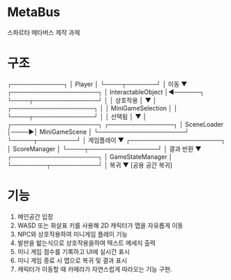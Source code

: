 # MetaBus
스파르타 메타버스 제작 과제

# 구조
┌────────────┐
│ Player     │
└────┬───────┘
     │ 이동
      ▼
┌────────────────────┐
│ InteractableObject │◄──────┐
└────┬───────────────┘       │
    │ 상호작용                │
    ▼                         │
┌───────────────────┐         │
│ MiniGameSelection │         │
└────┬──────────────┘         │
     │ 선택됨                  │
     ▼                        │
┌────────────────────┐     ┌───────────────┐
│ SceneLoader        │────►│ MiniGameScene │
└────────────────────┘     └─────┬─────────┘
                                  │ 게임플레이
                                  ▼
                        ┌─────────────────────┐
                        │ ScoreManager        │
                        └────┬────────────────┘
                             │ 결과 반환
                             ▼
                    ┌────────────────────┐
                    │ GameStateManager   │
                    └────────┬───────────┘
                             │ 복귀
                             ▼
                      [공용 공간 복귀]

# 기능
1. 메인공간 입장
2. WASD 또는 화살표 키를 사용해 2D 캐릭터가 맵을 자유롭게 이동
3. NPC와 상호작용하여 미니게임 플레이 기능
4. 발판을 밟는식으로 상호작용을하여 텍스트 메세지 출력
5. 미니 게임 점수를 기록하고 UI에 실시간 표시
6. 미니 게임 종료 시 맵으로 복귀 및 결과 표시
7. 캐릭터가 이동할 때 카메라가 자연스럽게 따라오는 기능 구현.


